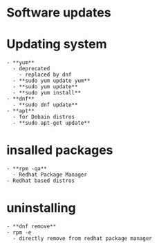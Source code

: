 # Software updates

# Updating system
    - **yum**
      - deprecated
        - replaced by dnf
      - **sudo yum update yum**
      - **sudo yum update**
      - **sudo yum install**
    - **dnf**
      - **sudo dnf update**
    - **apt**
      - for Debain distros
      - **sudo apt-get update**

# insalled packages
    - **rpm -qa**
      - Redhat Package Manager
    - Redhat based distros

# uninstalling
    - **dnf remove**
    - rpm -e
      - directly remove from redhat package manager